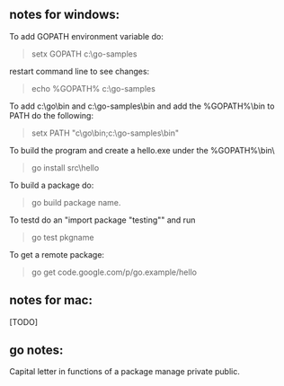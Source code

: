 
## notes for windows:

To add GOPATH environment variable do:
> setx GOPATH c:\go-samples

restart command line to see changes:

> echo %GOPATH%
c:\go-samples

To add c:\go\bin and c:\go-samples\bin and add the %GOPATH%\bin to PATH do the following:
> setx PATH "c\go\bin;c:\go-samples\bin"

To  build the program and create a hello.exe under the %GOPATH%\bin\
> go install src\hello

To build a package do:
> go build package name.

To testd do an "import package "testing"" and run 
> go test pkgname

To get a remote package:
> go get code.google.com/p/go.example/hello

## notes for mac:

[TODO]

## go notes:

Capital letter in functions of a package manage private public.